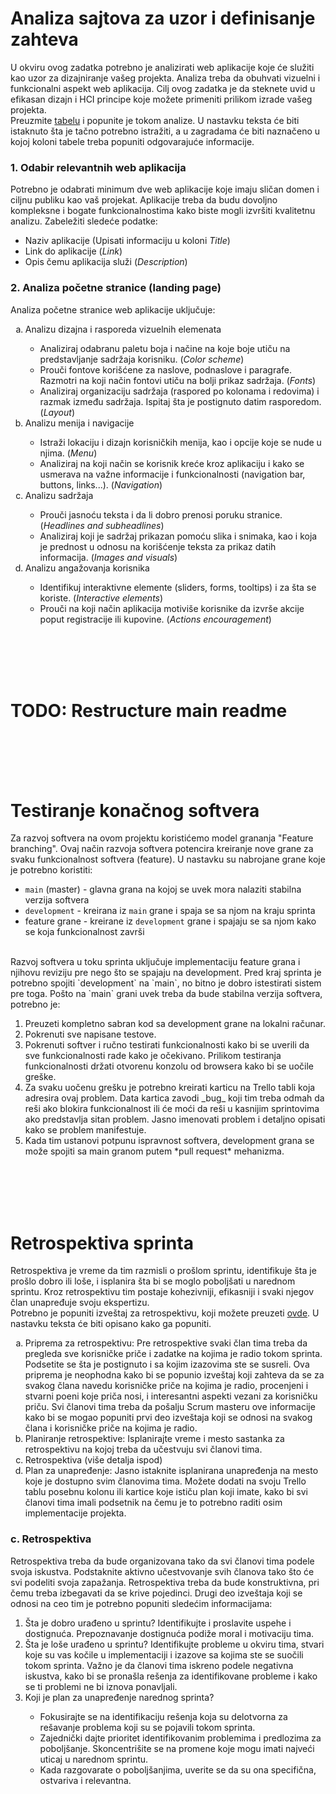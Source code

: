 # Analiza sajtova za uzor i definisanje zahteva
U okviru ovog zadatka potrebno je analizirati web aplikacije koje će služiti kao uzor za dizajniranje vašeg projekta. Analiza treba da obuhvati vizuelni i funkcionalni aspekt web aplikacija. Cilj ovog zadatka je da steknete uvid u efikasan dizajn i HCI principe koje možete primeniti prilikom izrade vašeg projekta.<br>
Preuzmite <a href="https://github.com/psw-ftn/supportive-information/blob/master/s1/w2/Design_HCI_analysis.xlsx" target="_blank">tabelu</a> i popunite je tokom analize. U nastavku teksta će biti istaknuto šta je tačno potrebno istražiti, a u zagradama će biti naznačeno u kojoj koloni tabele treba popuniti odgovarajuće informacije.


### 1. Odabir relevantnih web aplikacija
Potrebno je odabrati minimum dve web aplikacije koje imaju sličan domen i ciljnu publiku kao vaš projekat. Aplikacije treba da budu dovoljno kompleksne i bogate funkcionalnostima kako biste mogli izvršiti kvalitetnu analizu. Zabeležiti sledeće podatke:
- Naziv aplikacije (Upisati informaciju u koloni <i>Title</i>)
- Link do aplikacije (<i>Link</i>)
- Opis čemu aplikacija služi (<i>Description</i>)

### 2. Analiza početne stranice (landing page)
Analiza početne stranice web aplikacije uključuje:
<ol type="a">
  <li>Analizu dizajna i rasporeda vizuelnih elemenata</li>
  <ul>
    <li>Analiziraj odabranu paletu boja i načine na koje boje utiču na predstavljanje sadržaja korisniku. (<i>Color scheme</i>)</li>
    <li>Prouči fontove korišćene za naslove, podnaslove i paragrafe. Razmotri na koji način fontovi utiču na bolji prikaz sadržaja. (<i>Fonts</i>)</li>
    <li>Analiziraj organizaciju sadržaja (raspored po kolonama i redovima) i razmak između sadržaja. Ispitaj šta je postignuto datim rasporedom. (<i>Layout</i>)</li>
  </ul>
  <li>Analizu menija i navigacije</li>
  <ul>
    <li>Istraži lokaciju i dizajn korisničkih menija, kao i opcije koje se nude u njima. (<i>Menu</i>)</li>
    <li>Analiziraj na koji način se korisnik kreće kroz aplikaciju i kako se usmerava na važne informacije i funkcionalnosti (navigation bar, buttons, links...). (<i>Navigation</i>)</li>
  </ul>
  <li>Analizu sadržaja</li>
  <ul>
    <li>Prouči jasnoću teksta i da li dobro prenosi poruku stranice. (<i>Headlines and subheadlines</i>)</li>
    <li>Analiziraj koji je sadržaj prikazan pomoću slika i snimaka, kao i koja je prednost u odnosu na korišćenje teksta za prikaz datih informacija. (<i>Images and visuals</i>)</li>
  </ul>
  <li>Analizu angažovanja korisnika</li>
   <ul>
    <li>Identifikuj interaktivne elemente (sliders, forms, tooltips) i za šta se koriste. (<i>Interactive elements</i>)</li>
    <li>Prouči na koji način aplikacija motiviše korisnike da izvrše akcije poput registracije ili kupovine. (<i>Actions encouragement</i>)</li>
  </ul>
</ol>

<br><br><br><br>
# TODO: Restructure main readme

<br><br><br><br>
# Testiranje konačnog softvera
Za razvoj softvera na ovom projektu koristićemo model grananja "Feature branching". Ovaj način razvoja softvera potencira kreiranje nove grane za svaku funkcionalnost softvera (feature). U nastavku su nabrojane grane koje je potrebno koristiti:
- `main` (master) - glavna grana na kojoj se uvek mora nalaziti stabilna verzija softvera
- `development` - kreirana iz `main` grane i spaja se sa njom na kraju sprinta
- feature grane - kreirane iz `development` grane i spajaju se sa njom kako se koja funkcionalnost završi

<br>
Razvoj softvera u toku sprinta uključuje implementaciju feature grana i njihovu reviziju pre nego što se spajaju na development. Pred kraj sprinta je potrebno spojiti `development` na `main`, no bitno je dobro istestirati sistem pre toga. Pošto na `main` grani uvek treba da bude stabilna verzija softvera, potrebno je:
<ol>
    <li>Preuzeti kompletno sabran kod sa development grane na lokalni računar.</li>
    <li>Pokrenuti sve napisane testove.</li>
    <li>Pokrenuti softver i ručno testirati funkcionalnosti kako bi se uverili da sve funkcionalnosti rade kako je očekivano. Prilikom testiranja funkcionalnosti držati otvorenu konzolu od browsera kako bi se uočile greške.</li>
    <li>Za svaku uočenu grešku je potrebno kreirati karticu na Trello tabli koja adresira ovaj problem. Data kartica zavodi _bug_ koji tim treba odmah da reši ako blokira funkcionalnost ili će moći da reši u kasnijim sprintovima ako predstavlja sitan problem. Jasno imenovati problem i detaljno opisati kako se problem manifestuje.</li>
    <li>Kada tim ustanovi potpunu ispravnost softvera, development grana se može spojiti sa main granom putem *pull request* mehanizma.</li>
</ol>


<br><br><br><br>
# Retrospektiva sprinta
Retrospektiva je vreme da tim razmisli o prošlom sprintu, identifikuje šta je prošlo dobro ili loše, i isplanira šta bi se moglo poboljšati u narednom sprintu. Kroz retrospektivu tim postaje kohezivniji, efikasniji i svaki njegov član unapređuje svoju ekspertizu.<br>
Potrebno je popuniti izveštaj za retrospektivu, koji možete preuzeti <a href="https://github.com/psw-ftn/supportive-information/blob/master/s1/w2/Sprint review template.pptx" target="_blank">ovde</a>. U nastavku teksta će biti opisano kako ga popuniti.

<ol type="a">
  <li>Priprema za retrospektivu: Pre retrospektive svaki član tima treba da pregleda sve korisničke priče i zadatke na kojima je radio tokom sprinta. Podsetite se šta je postignuto i sa kojim izazovima ste se susreli. Ova priprema je neophodna kako bi se popunio izveštaj koji zahteva da se za svakog člana navedu korisničke priče na kojima je radio, procenjeni i stvarni poeni koje priča nosi, i interesantni aspekti vezani za korisničku priču. Svi članovi tima treba da pošalju Scrum masteru ove informacije kako bi se mogao popuniti prvi deo izveštaja koji se odnosi na svakog člana i korisničke priče na kojima je radio.</li>
  <li>Planiranje retrospektive: Isplanirajte vreme i mesto sastanka za retrospektivu na kojoj treba da učestvuju svi članovi tima.</li>
  <li>Retrospektiva (više detalja ispod) </li>
  <li>Plan za unapređenje: Jasno istaknite isplanirana unapređenja na mesto koje je dostupno svim članovima tima. Možete dodati na svoju Trello tablu posebnu kolonu ili kartice koje ističu plan koji imate, kako bi svi članovi tima imali podsetnik na čemu je to potrebno raditi osim implementacije projekta.</li>
</ol>

### c. Retrospektiva
Retrospektiva treba da bude organizovana tako da svi članovi tima podele svoja iskustva. Podstaknite aktivno učestvovanje svih članova tako što će svi podeliti svoja zapažanja. Retrospektiva treba da bude konstruktivna, pri čemu treba izbegavati da se krive pojedinci. Drugi deo izveštaja koji se odnosi na ceo tim je potrebno popuniti sledećim informacijama:

<ol>
  <li>Šta je dobro urađeno u sprintu? Identifikujte i proslavite uspehe i dostignuća. Prepoznavanje dostignuća podiže moral i motivaciju tima.</li>
  <li>Šta je loše urađeno u sprintu? Identifikujte probleme u okviru tima, stvari koje su vas kočile u implementaciji i izazove sa kojima ste se suočili tokom sprinta. Važno je da članovi tima iskreno podele negativna iskustva, kako bi se pronašla rešenja za identifikovane probleme i kako se ti problemi ne bi iznova ponavljali.</li>
  <li>Koji je plan za unapređenje narednog sprinta?</li>
  <ul>
    <li>Fokusirajte se na identifikaciju rešenja koja su delotvorna za rešavanje problema koji su se pojavili tokom sprinta.</li>
    <li>Zajednički dajte prioritet identifikovanim problemima i predlozima za poboljšanje. Skoncentrišite se na promene koje mogu imati najveći uticaj u narednom sprintu.</li>
    <li>Kada razgovarate o poboljšanjima, uverite se da su ona specifična, ostvariva i relevantna.</li>
  </ul>
</ol>
